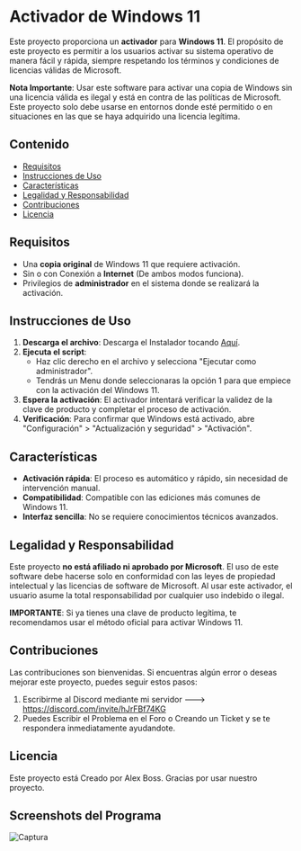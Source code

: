 # Activador de Windows 11

Este proyecto proporciona un **activador** para **Windows 11**. El propósito de este proyecto es permitir a los usuarios activar su sistema operativo de manera fácil y rápida, siempre respetando los términos y condiciones de licencias válidas de Microsoft.

**Nota Importante**: Usar este software para activar una copia de Windows sin una licencia válida es ilegal y está en contra de las políticas de Microsoft. Este proyecto solo debe usarse en entornos donde esté permitido o en situaciones en las que se haya adquirido una licencia legítima.

## Contenido

- [Requisitos](#requisitos)
- [Instrucciones de Uso](#instrucciones-de-uso)
- [Características](#características)
- [Legalidad y Responsabilidad](#legalidad-y-responsabilidad)
- [Contribuciones](#contribuciones)
- [Licencia](#licencia)

## Requisitos

- Una **copia original** de Windows 11 que requiere activación.
- Sin o con Conexión a **Internet** (De ambos modos funciona).
- Privilegios de **administrador** en el sistema donde se realizará la activación.

## Instrucciones de Uso

1. **Descarga el archivo**: Descarga el Instalador tocando [Aquí](https://lc.cx/FRsoCG).
2. **Ejecuta el script**:
    - Haz clic derecho en el archivo y selecciona "Ejecutar como administrador".
    - Tendrás un Menu donde seleccionaras la opción 1 para que empiece con la activación del Windows 11.
3. **Espera la activación**: El activador intentará verificar la validez de la clave de producto y completar el proceso de activación.
4. **Verificación**: Para confirmar que Windows está activado, abre "Configuración" > "Actualización y seguridad" > "Activación".

## Características

- **Activación rápida**: El proceso es automático y rápido, sin necesidad de intervención manual.
- **Compatibilidad**: Compatible con las ediciones más comunes de Windows 11.
- **Interfaz sencilla**: No se requiere conocimientos técnicos avanzados.

## Legalidad y Responsabilidad

Este proyecto **no está afiliado ni aprobado por Microsoft**. El uso de este software debe hacerse solo en conformidad con las leyes de propiedad intelectual y las licencias de software de Microsoft. Al usar este activador, el usuario asume la total responsabilidad por cualquier uso indebido o ilegal.

**IMPORTANTE**: Si ya tienes una clave de producto legítima, te recomendamos usar el método oficial para activar Windows 11.

## Contribuciones

Las contribuciones son bienvenidas. Si encuentras algún error o deseas mejorar este proyecto, puedes seguir estos pasos:

1. Escribirme al Discord mediante mi servidor ---> https://discord.com/invite/hJrFBf74KG
2. Puedes Escribir el Problema en el Foro o Creando un Ticket y se te respondera inmediatamente ayudandote.

## Licencia

Este proyecto está Creado por Alex Boss. Gracias por usar nuestro proyecto.

## Screenshots del Programa


  
![Captura](https://github.com/user-attachments/assets/243cfb10-96ee-4849-8a53-066ac80bdf43)

